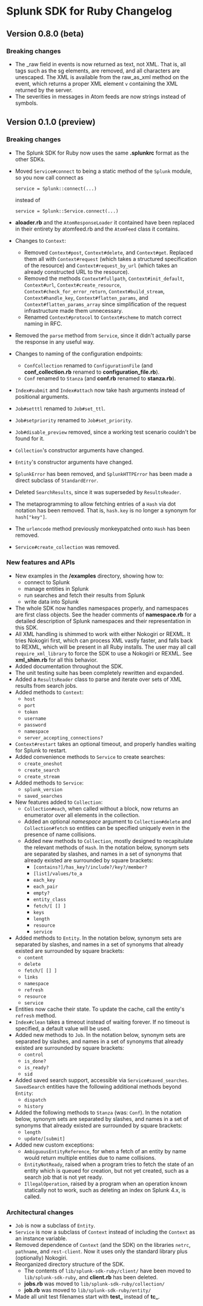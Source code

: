 # Splunk SDK for Ruby Changelog

## Version 0.8.0 (beta)

### Breaking changes

* The _raw field in events is now returned as text, not XML. That is, all tags
  such as the sg elements, are removed, and all characters are unescaped. The
  XML is available from the raw_as_xml method on the event, which returns a
  proper XML element `v` containing the XML returned by the server.
* The severities in messages in Atom feeds are now strings instead of symbols.

## Version 0.1.0 (preview)

### Breaking changes

* The Splunk SDK for Ruby now uses the same **.splunkrc** format as the other SDKs.
* Moved `Service#connect` to being a static method of the `Splunk` module, so you now call connect as

      service = Splunk::connect(...)

  instead of

      service = Splunk::Service.connect(...)
      
* **aloader.rb** and the `AtomResponseLoader` it contained have been replaced in their entirety by atomfeed.rb and the `AtomFeed` class it contains.
* Changes to `Context`:
  * Removed `Context#post`, `Context#delete`, and `Context#get`. Replaced
  them all with `Context#request` (which takes a structured specification of
  the resource) and `Context#request_by_url` (which takes an already
  constructed URL to the resource).
  * Removed the methods `Context#fullpath`, `Context#init_default`, 
    `Context#url`, `Context#create_resource`, `Context#check_for_error_return`,
    `Context#build_stream`, `Context#handle_key`, `Context#flatten_params`, 
    and `Context#flatten_params_array` since simplification of the request
    infrastructure made them unnecessary.
  * Renamed `Context#protocol` to `Context#scheme` to match correct naming in RFC.
* Removed the `parse` method from `Service`, since it didn't actually parse
  the response in any useful way.
* Changes to naming of the configuration endpoints:
  * `ConfCollection` renamed to `ConfigurationFile` (and **conf_collection.rb** 
  renamed to **configuration_file.rb**).
  * `Conf` renamed to `Stanza` (and **conf.rb** renamed to **stanza.rb**).
* `Index#submit` and `Index#attach` now take hash arguments instead of positional
  arguments.
* `Job#setttl` renamed to `Job#set_ttl`.
* `Job#setpriority` renamed to `Job#set_priority`.
* `Job#disable_preview` removed, since a working test scenario couldn't be found
  for it.
* `Collection`'s constructor arguments have changed.
* `Entity`'s constructor arguments have changed.
* `SplunkError` has been removed, and `SplunkHTTPError` has been made a direct
  subclass of `StandardError`.
* Deleted `SearchResults`, since it was superseded by `ResultsReader`.
* The metaprogramming to allow fetching entries of a `Hash` via dot notation has
  been removed. That is, `hash.key` is no longer a synonym for `hash["key"]`.
* The `urlencode` method previously monkeypatched onto `Hash` has been removed.
* `Service#create_collection` was removed.

### New features and APIs

* New examples in the **/examples** directory, showing how to:
  * connect to Splunk
  * manage entities in Splunk
  * run searches and fetch their results from Splunk
  * write data into Splunk
* The whole SDK now handles namespaces properly, and namespaces are first class
  objects. See the header comments of **namespace.rb** for a detailed description
  of Splunk namespaces and their representation in this SDK.
* All XML handling is shimmed to work with either Nokogiri or REXML. It tries
  Nokogiri first, which can process XML vastly faster, and falls back to REXML,
  which will be present in all Ruby installs. The user may all call
  `require_xml_library` to force the SDK to use a Nokogiri or REXML. See
  **xml_shim.rb** for all this behavior.
* Added documentation throughout the SDK.
* The unit testing suite has been completely rewritten and expanded.
* Added a `ResultsReader` class to parse and iterate over sets of XML results from
  search jobs.
* Added methods to `Context`:
  * `host`
  * `port`
  * `token`
  * `username`
  * `password`
  * `namespace`
  * `server_accepting_connections?`
* `Context#restart` takes an optional timeout, and properly handles waiting for
  Splunk to restart.
* Added convenience methods to `Service` to create searches:
  * `create_oneshot`
  * `create_search`
  * `create_stream`
* Added methods to `Service`:
  * `splunk_version`
  * `saved_searches`
* New features added to `Collection`:
  * `Collection#each`, when called without a block, now returns an enumerator over
    all elements in the collection.
  * Added an optional _namespace_ argument to `Collection#delete` and
    `Collection#fetch` so entities can be specified uniquely even in the presence
    of name collisions.
  * Added new methods to `Collection`, mostly designed to recapitulate the
    relevant methods of `Hash`. In the notation below, synonym sets are separated
    by slashes, and names in a set of synonyms that already existed are
    surrounded by square brackets:
    * `[contains?]/has_key?/include?/key?/member?`
    * `[list]/values/to_a`
    * `each_key`
    * `each_pair`
    * `empty?`
    * `entity_class`
    * `fetch/[ [] ]`
    * `keys`
    * `length`
    * `resource`
    * `service`
* Added methods to `Entity`. In the notation below, synonym sets are separated
  by slashes, and names in a set of synonyms that already existed are
  surrounded by square brackets:
  * `content`
  * `delete`
  * `fetch/[ [] ]`
  * `links`
  * `namespace`
  * `refresh`
  * `resource`
  * `service`
* Entities now cache their state. To update the cache, call the entity's `refresh`
  method.
* `Index#clean` takes a timeout instead of waiting forever. If no timeout is
  specified, a default value will be used.
* Added new methods to `Job`. In the notation below, synonym sets are separated
  by slashes, and names in a set of synonyms that already existed are
  surrounded by square brackets:
  * `control`
  * `is_done?`
  * `is_ready?`
  * `sid`
* Added saved search support, accessible via `Service#saved_searches`. `SavedSearch`
  entities have the following additional methods beyond `Entity`:
  * `dispatch`
  * `history`
* Added the following methods to `Stanza` (was: `Conf`). In the notation below, synonym sets are separated by slashes, and names in a set of synonyms that already existed are surrounded by square brackets:
  * `length`
  * `update/[submit]`
* Added new custom exceptions:
  * `AmbiguousEntityReference`, for when a fetch of an entity by name would
    return multiple entities due to name collisions.
  * `EntityNotReady`, raised when a program tries to fetch the state of an entity
    which is queued for creation, but not yet created, such as a search job that
    is not yet ready.
  * `IllegalOperation`, raised by a program when an operation known statically not
    to work, such as deleting an index on Splunk 4.x, is called.

### Architectural changes

* `Job` is now a subclass of `Entity`.
* `Service` is now a subclass of `Context` instead of including the `Context` as
  an instance variable. 
* Removed dependence of `Context` (and the SDK) on the libraries `netrc`, `pathname`,
  and `rest-client`. Now it uses only the standard library plus (optionally)
  Nokogiri.
* Reorganized directory structure of the SDK.
  * The contents of `lib/splunk-sdk-ruby/client/` have been moved to
    `lib/splunk-sdk-ruby`, and **client.rb** has been deleted.
  * **jobs.rb** was moved to `lib/splunk-sdk-ruby/collection/`
  * **job.rb** was moved to `lib/splunk-sdk-ruby/entity/`
* Made all unit test filenames start with **test_** instead of **tc_**.


